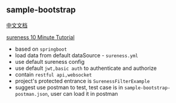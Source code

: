 ## sample-bootstrap  

[中文文档](README.md) 

[sureness 10 Minute Tutorial](https://github.com/tomsun28/sureness/tree/master/sample-bootstrap)  

- based on `springboot`
- load data from default dataSource - `sureness.yml`
- use default sureness config
- use default `jwt,basic auth` to authenticate and authorize
- contain `restful api,websocket`  
- project's protected entrance is `SurenessFilterExample`
- suggest use postman to test, test case is in `sample-bootstrap-postman.json`, user can load it in postman  

